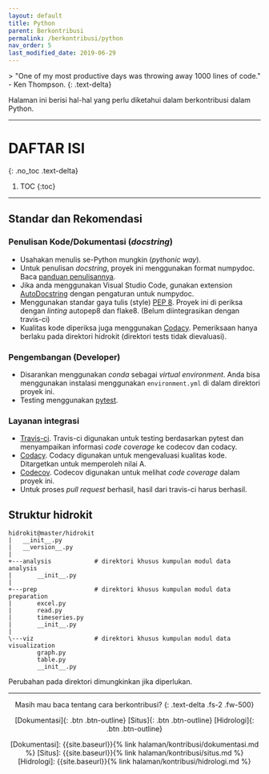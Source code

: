 ```yaml
---
layout: default
title: Python
parent: Berkontribusi
permalink: /berkontribusi/python
nav_order: 5
last_modified_date: 2019-06-29
---
```

<div align="justify" markdown="1">
> "One of my most productive days was throwing away 1000 lines of code." - Ken Thompson.
{: .text-delta}
</div>

Halaman ini berisi hal-hal yang perlu diketahui dalam berkontribusi dalam Python.

---

# DAFTAR ISI
{: .no_toc .text-delta}

1. TOC
{:toc}

---

## Standar dan Rekomendasi

### Penulisan Kode/Dokumentasi (_docstring_)
- Usahakan menulis se-Python mungkin (*pythonic way*). 
- Untuk penulisan _docstring_, proyek ini menggunakan format numpydoc. Baca [panduan penulisannya](https://numpydoc.readthedocs.io/en/latest/format.html).
- Jika anda menggunakan Visual Studio Code, gunakan extension [AutoDocstring](https://marketplace.visualstudio.com/items?itemName=njpwerner.autodocstring) dengan pengaturan untuk numpydoc.
- Menggunakan standar gaya tulis (style) [PEP 8](https://www.python.org/dev/peps/pep-0008/). Proyek ini di periksa dengan _linting_ autopep8 dan flake8. (Belum diintegrasikan dengan travis-ci)
- Kualitas kode diperiksa juga menggunakan [Codacy](https://www.codacy.com/). Pemeriksaan hanya berlaku pada direktori hidrokit (direktori tests tidak dievaluasi).

### Pengembangan (Developer)
- Disarankan menggunakan _conda_ sebagai _virtual environment_. Anda bisa menggunakan instalasi menggunakan `environment.yml` di dalam direktori proyek ini.
- Testing menggunakan [pytest](https://docs.pytest.org/en/latest/).

### Layanan integrasi
- [Travis-ci](https://travis-ci.com/). Travis-ci digunakan untuk testing berdasarkan pytest dan menyampaikan informasi _code coverage_ ke codecov dan codacy.
- [Codacy](https://www.codacy.com/). Codacy digunakan untuk mengevaluasi kualitas kode. Ditargetkan untuk memperoleh nilai A.
- [Codecov](https://codecov.io/). Codecov digunakan untuk melihat _code coverage_ dalam proyek ini. 
- Untuk proses _pull request_ berhasil, hasil dari travis-ci harus berhasil. 

## Struktur hidrokit

```
hidrokit@master/hidrokit
|   __init__.py
|   __version__.py
|   
+---analysis            # direktori khusus kumpulan modul data analysis
|       __init__.py
|       
+---prep                # direktori khusus kumpulan modul data preparation
|       excel.py        
|       read.py
|       timeseries.py
|       __init__.py
|           
\---viz                 # direktori khusus kumpulan modul data visualization
        graph.py
        table.py
        __init__.py
```

Perubahan pada direktori dimungkinkan jika diperlukan. 

---
<div align="center" markdown="1">
Masih mau baca tentang cara berkontribusi? 
{: .text-delta .fs-2 .fw-500}

[Dokumentasi]{: .btn .btn-outline}
[Situs]{: .btn .btn-outline}
[Hidrologi]{: .btn .btn-outline}

<!-- LINK -->
[Dokumentasi]:  {{site.baseurl}}{% link halaman/kontribusi/dokumentasi.md %}
[Situs]:        {{site.baseurl}}{% link halaman/kontribusi/situs.md %}
[Hidrologi]:    {{site.baseurl}}{% link halaman/kontribusi/hidrologi.md %}

</div>